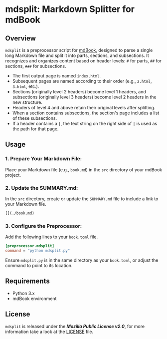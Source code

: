 # mdsplit: Markdown Splitter for mdBook

## Overview

`mdsplit` is a preprocessor script for [mdBook](https://github.com/rust-lang/mdBook), designed to parse a single long Markdown file and split it into parts, sections, and subsections. It recognizes and organizes content based on header levels: `#` for parts, `##` for sections, `###` for subsections.

- The first output page is named `index.html`.
- Subsequent pages are named according to their order (e.g., `2.html`, `3.html`, etc.).
- Sections (originally level 2 headers) become level 1 headers, and subsections (originally level 3 headers) become level 2 headers in the new structure.
- Headers of level 4 and above retain their original levels after splitting.
- When a section contains subsections, the section's page includes a list of these subsections.
- If a header contains a `|`, the text string on the right side of `|` is used as the path for that page.

## Usage

### 1. Prepare Your Markdown File:

Place your Markdown file (e.g., `book.md`) in the `src` directory of your mdBook project.

### 2. Update the SUMMARY.md:

In the `src` directory, create or update the `SUMMARY.md` file to include a link to your Markdown file.

```markdown
[](./book.md)
```

### 3. Configure the Preprocessor:

Add the following lines to your `book.toml` file.

```toml
[preprocessor.mdsplit]
command = "python mdsplit.py"
```

Ensure `mdsplit.py` is in the same directory as your `book.toml`, or adjust the command to point to its location.

## Requirements

- Python 3.x
- mdBook environment

## License

`mdsplit` is released under the ***Mozilla Public License v2.0***, for more information take a look at the [LICENSE](LICENSE) file.
